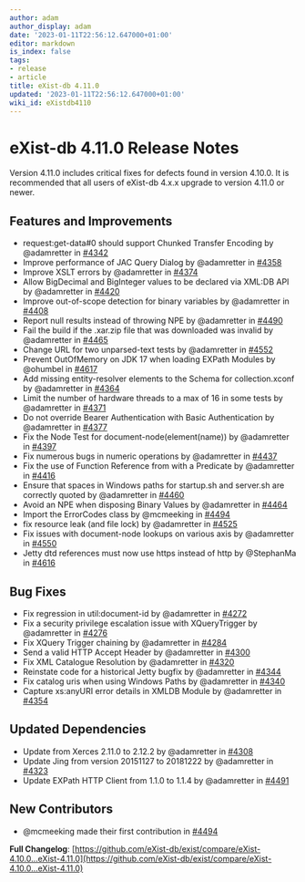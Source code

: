 ```yaml
---
author: adam
author_display: adam
date: '2023-01-11T22:56:12.647000+01:00'
editor: markdown
is_index: false
tags:
- release
- article
title: eXist-db 4.11.0
updated: '2023-01-11T22:56:12.647000+01:00'
wiki_id: eXistdb4110
---
```


# eXist-db 4.11.0 Release Notes

Version 4.11.0 includes critical fixes for defects found in version 4.10.0. It is recommended that all users of eXist-db 4.x.x upgrade to version 4.11.0 or newer.

## Features and Improvements

* request:get-data#0 should support Chunked Transfer Encoding by @adamretter in [#4342](https://github.com/eXist-db/exist/pull/4342)
* Improve performance of JAC Query Dialog by @adamretter in [#4358](https://github.com/eXist-db/exist/pull/4358)
* Improve XSLT errors by @adamretter in [#4374](https://github.com/eXist-db/exist/pull/4374)
* Allow BigDecimal and BigInteger values to be declared via XML:DB API by @adamretter in [#4420](https://github.com/eXist-db/exist/pull/4420)
* Improve out-of-scope detection for binary variables by @adamretter in [#4408](https://github.com/eXist-db/exist/pull/4408)
* Report null results instead of throwing NPE by @adamretter in [#4490](https://github.com/eXist-db/exist/pull/4490)
* Fail the build if the .xar.zip file that was downloaded was invalid by @adamretter in [#4465](https://github.com/eXist-db/exist/pull/4465)
* Change URL for two unparsed-text tests by @adamretter in [#4552](https://github.com/eXist-db/exist/pull/4552)
* Prevent OutOfMemory on JDK 17 when loading EXPath Modules by @ohumbel in [#4617](https://github.com/eXist-db/exist/pull/4617)
* Add missing entity-resolver elements to the Schema for collection.xconf by @adamretter in [#4364](https://github.com/eXist-db/exist/pull/4364)
* Limit the number of hardware threads to a max of 16 in some tests by @adamretter in [#4371](https://github.com/eXist-db/exist/pull/4371)
* Do not override Bearer Authentication with Basic Authentication by @adamretter in [#4377](https://github.com/eXist-db/exist/pull/4377)
* Fix the Node Test for document-node(element(name)) by @adamretter in [#4397](https://github.com/eXist-db/exist/pull/4397)
* Fix numerous bugs in numeric operations by @adamretter in [#4437](https://github.com/eXist-db/exist/pull/4437)
* Fix the use of Function Reference from with a Predicate by @adamretter in [#4416](https://github.com/eXist-db/exist/pull/4416)
* Ensure that spaces in Windows paths for startup.sh and server.sh are correctly quoted by @adamretter in [#4460](https://github.com/eXist-db/exist/pull/4460)
* Avoid an NPE when disposing Binary Values by @adamretter in [#4464](https://github.com/eXist-db/exist/pull/4464)
* Import the ErrorCodes class by @mcmeeking in [#4494](https://github.com/eXist-db/exist/pull/4494)
* fix resource leak (and file lock) by @adamretter in [#4525](https://github.com/eXist-db/exist/pull/4525)
* Fix issues with document-node lookups on various axis by @adamretter in [#4550](https://github.com/eXist-db/exist/pull/4550)
* Jetty dtd references must now use https instead of http by @StephanMa in [#4616](https://github.com/eXist-db/exist/pull/4616)

## Bug Fixes

* Fix regression in util:document-id by @adamretter in [#4272](https://github.com/eXist-db/exist/pull/4272)
* Fix a security privilege escalation issue with XQueryTrigger by @adamretter in [#4276](https://github.com/eXist-db/exist/pull/4276)
* Fix XQuery Trigger chaining by @adamretter in [#4284](https://github.com/eXist-db/exist/pull/4284)
* Send a valid HTTP Accept Header by @adamretter in [#4300](https://github.com/eXist-db/exist/pull/4300)
* Fix XML Catalogue Resolution by @adamretter in [#4320](https://github.com/eXist-db/exist/pull/4320)
* Reinstate code for a historical Jetty bugfix by @adamretter in [#4344](https://github.com/eXist-db/exist/pull/4344)
* Fix catalog uris when using Windows Paths by @adamretter in [#4340](https://github.com/eXist-db/exist/pull/4340)
* Capture xs:anyURI error details in XMLDB Module by @adamretter in [#4354](https://github.com/eXist-db/exist/pull/4354)

## Updated Dependencies

* Update from Xerces 2.11.0 to 2.12.2 by @adamretter in [#4308](https://github.com/eXist-db/exist/pull/4308)
* Update Jing from version 20151127 to 20181222 by @adamretter in [#4323](https://github.com/eXist-db/exist/pull/4323)
* Update EXPath HTTP Client from 1.1.0 to 1.1.4 by @adamretter in [#4491](https://github.com/eXist-db/exist/pull/4491)

## New Contributors

* @mcmeeking made their first contribution in [#4494](https://github.com/eXist-db/exist/pull/4494)

**Full Changelog**: [https://github.com/eXist-db/exist/compare/eXist-4.10.0...eXist-4.11.0](https://github.com/eXist-db/exist/compare/eXist-4.10.0...eXist-4.11.0)

